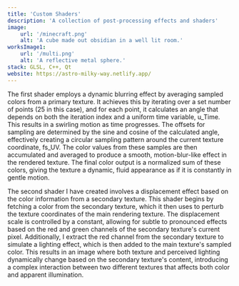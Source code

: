 ```yaml
---
title: 'Custom Shaders'
description: 'A collection of post-processing effects and shaders'
image:
    url: '/minecraft.png'
    alt: 'A cube made out obsidian in a well lit room.'
worksImage1:
    url: '/multi.png'
    alt: 'A reflective metal sphere.'
stack: GLSL, C++, Qt
website: https://astro-milky-way.netlify.app/
---
```


The first shader employs a dynamic blurring effect by averaging sampled colors from a primary texture. It achieves this by iterating over a set number of points (25 in this case), and for each point, it calculates an angle that depends on both the iteration index and a uniform time variable, u_Time. This results in a swirling motion as time progresses. The offsets for sampling are determined by the sine and cosine of the calculated angle, effectively creating a circular sampling pattern around the current texture coordinate, fs_UV. The color values from these samples are then accumulated and averaged to produce a smooth, motion-blur-like effect in the rendered texture. The final color output is a normalized sum of these colors, giving the texture a dynamic, fluid appearance as if it is constantly in gentle motion.

The second shader I have created involves a displacement effect based on the color information from a secondary texture. This shader begins by fetching a color from the secondary texture, which it then uses to perturb the texture coordinates of the main rendering texture. The displacement scale is controlled by a constant, allowing for subtle to pronounced effects based on the red and green channels of the secondary texture's current pixel. Additionally, I extract the red channel from the secondary texture to simulate a lighting effect, which is then added to the main texture's sampled color. This results in an image where both texture and perceived lighting dynamically change based on the secondary texture's content, introducing a complex interaction between two different textures that affects both color and apparent illumination.